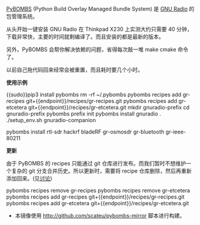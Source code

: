 [PyBOMBS](http://gnuradio.org/redmine/projects/pybombs/wiki) (Python Build Overlay Managed Bundle System) 是 [GNU Radio](http://gnuradio.org/) 的包管理系统。

从头开始一键安装 GNU Radio 在 Thinkpad X230 上实测大约只需要 40 分钟，下载非常快，主要的时间就剩编译了。而且安装的都是最新的版本。

另外，PyBOMBS 会帮你解决依赖的问题，省得每次敲一堆 make cmake 命令了。

以前自己拖代码回来经常会被重置，而且耗时要几个小时。

**使用示例**

<tmpl z-lang="bash">
{{sudo}}pip3 install pybombs
rm -rf ~/.pybombs
pybombs recipes add gr-recipes git+{{endpoint}}/recipes/gr-recipes.git
pybombs recipes add gr-etcetera git+{{endpoint}}/recipes/gr-etcetera.git
mkdir gnuradio-prefix
cd gnuradio-prefix
pybombs prefix init
pybombs install gnuradio
. ./setup_env.sh
gnuradio-companion

pybombs install rtl-sdr hackrf bladeRF gr-osmosdr gr-bluetooth gr-ieee-80211
</tmpl>

**更新**

由于 PyBOMBS 的 recipes 只能通过 git 仓库进行发布。而我们暂时不想维护一个复杂的 git 分支合并历史。所以更新时，需要将 recipe 仓库删除，然后再重新添加回来。(见[讨论](http://lists.gnu.org/archive/html/discuss-gnuradio/2016-06/msg00170.html))

<tmpl z-lang="bash">
pybombs recipes remove gr-recipes
pybombs recipes remove gr-etcetera
pybombs recipes add gr-recipes git+{{endpoint}}/recipes/gr-recipes.git
pybombs recipes add gr-etcetera git+{{endpoint}}/recipes/gr-etcetera.git
</tmpl>

 - 本镜像使用 http://github.com/scateu/pybombs-mirror 脚本进行构建。
